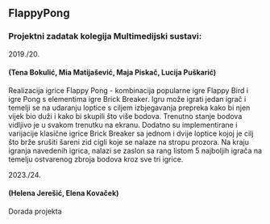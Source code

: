 <h2> FlappyPong </h2>
<h3> Projektni zadatak kolegija Multimedijski sustavi: </h3>

2019./20.
<h4>(Tena Bokulić, Mia Matijašević, Maja Piskač, Lucija Puškarić) </h4>

Realizacija igrice Flappy Pong - kombinacija popularne igre Flappy Bird i igre Pong s elementima igre Brick Breaker. Igru može igrati jedan igrač i temelji se na udaranju loptice s ciljem izbjegavanja prepreka kako bi njen vijek bio duži i kako bi skupili što više bodova. Trenutno stanje bodova vidljivo je u svakom trenutku na ekranu. Dodatno su implementirane i varijacije klasične igrice Brick Breaker sa jednom i dvije loptice kojoj je cilj što brže srušiti šareni zid cigli koje se nalaze na stropu prozora. Na kraju igranja navedenih igrica, nalazi se zaslon sa rang listom 5 najboljih igrača na temelju ostvarenog zbroja bodova kroz sve tri igrice.

2023./24. 
<h4>(Helena Jerešić, Elena Kovaček) </h4>

Dorada projekta
